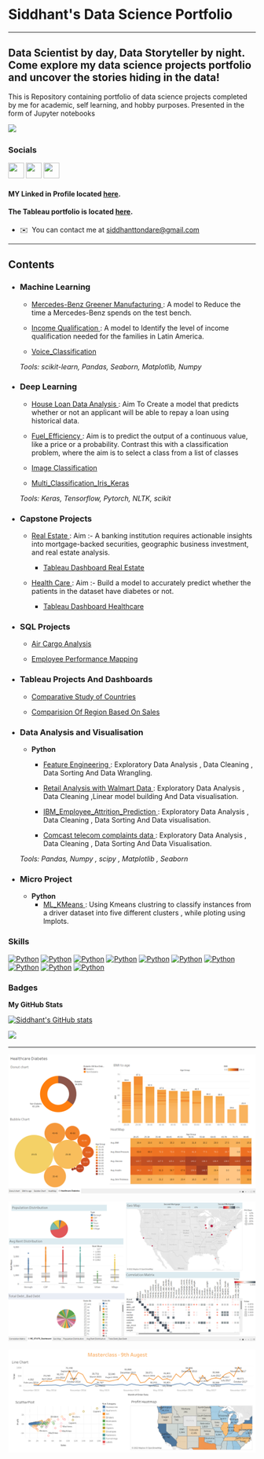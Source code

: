 # Siddhant's Data Science Portfolio
------------------------------------

## Data Scientist by day, Data Storyteller by night. Come explore my data science projects portfolio and uncover the stories hiding in the data!

This is Repository containing portfolio of data science projects completed by me for academic, self learning, and hobby purposes. Presented in the form of Jupyter notebooks

![](https://komarev.com/ghpvc/?username=Siddhant-Tondare&label=PROFILE+VIEWS)

### Socials

<p align="left"> <a href="https://www.github.com/Siddhant-Tondare" target="_blank" rel="noreferrer"><img src="https://raw.githubusercontent.com/danielcranney/readme-generator/main/public/icons/socials/github-dark.svg" width="32" height="32" /></a>  <a href="https://www.linkedin.com/in/siddhant-tondare-14285822a" target="_blank" rel="noreferrer"><img src="https://raw.githubusercontent.com/danielcranney/readme-generator/main/public/icons/socials/linkedin.svg" width="32" height="32" /></a> <a href="https://public.tableau.com/app/profile/siddhant4987" target="_blank" rel="noreferrer"><img src="https://cdn.worldvectorlogo.com/logos/tableau-software.svg" width="32" height="32" /></a>

	
#### MY Linked in Profile located [here](https://www.linkedin.com/in/siddhant-tondare-14285822a).

#### The Tableau portfolio is located [here](https://public.tableau.com/app/profile/siddhant4987).

* ✉️  You can contact me at [siddhanttondare@gmail.com](mailto:siddhanttondare@gmail.com)

------------------------------------

## Contents

- ### Machine Learning

	- [Mercedes-Benz Greener Manufacturing
](https://github.com/Siddhant-Tondare/Sid_Portfolio/blob/main/ML_Projects/Mercedes-Benz%20Greener%20Manufacturing.ipynb): A model to Reduce the time a Mercedes-Benz spends on the test bench.

	- [Income Qualification
](https://github.com/Siddhant-Tondare/Sid_Portfolio/blob/95993cc26ac369be697a9e48fb9eec56a1f1da4c/ML_Projects/Income_Qualification.ipynb): A model to Identify the level of income qualification needed for the families in Latin America.

	- [Voice_Classification
](https://github.com/Siddhant-Tondare/Sid_Portfolio/blob/main/ML_Projects/Voice_Classification.ipynb)

	_Tools: scikit-learn, Pandas, Seaborn, Matplotlib, Numpy_ 

- ### Deep Learning

	- [House Loan Data Analysis
](https://github.com/Siddhant-Tondare/Sid_Portfolio/blob/main/Deep%20Learning%20Projects/House%20Loan%20Data%20Analysis.ipynb): Aim To Create a model that predicts whether or not an applicant will be able to repay a loan using historical data.


	- [Fuel_Efficiency
](https://github.com/Siddhant-Tondare/Sid_Portfolio/blob/main/Deep%20Learning%20Projects/Fuel_Efficiency.ipynb): Aim is to predict the output of a continuous value, like a price or a probability. Contrast this with a classification problem, where the aim is to select a class from a list of classes

	- [Image Classification
](https://github.com/Siddhant-Tondare/Sid_Portfolio/blob/main/Deep%20Learning%20Projects/Image_Classification.ipynb) 

	- [Multi_Classification_Iris_Keras
](https://github.com/Siddhant-Tondare/Sid_Portfolio/blob/main/Deep%20Learning%20Projects/Multi_Classification_Iris_Keras.ipynb)

	_Tools: Keras, Tensorflow, Pytorch, NLTK, scikit_

- ### Capstone Projects

	- [Real Estate
](https://github.com/Siddhant-Tondare/Sid_Portfolio/blob/main/Capstone%20Projects/Real_Estate.ipynb): Aim :- A banking institution requires actionable insights into mortgage-backed securities, geographic business investment, and real estate analysis.

		- [ Tableau Dashboard Real Estate
](https://github.com/Siddhant-Tondare/Sid_Portfolio/blob/main/Capstone%20Projects/Real%20Estate%20Dashboard.png)

	- [Health Care
](https://github.com/Siddhant-Tondare/Sid_Portfolio/blob/main/Capstone%20Projects/Healthcare.ipynb): Aim :- Build a model to accurately predict whether the patients in the dataset have diabetes or not.

		- [ Tableau Dashboard Healthcare
](https://github.com/Siddhant-Tondare/Sid_Portfolio/blob/main/Capstone%20Projects/Healthcare%20Dashboard.png)


- ### SQL Projects

	- [Air Cargo Analysis
](https://github.com/Siddhant-Tondare/Sid_Portfolio/blob/main/SQL%20Projects/AIR_CARGO_ANALYSIS.pdf)

	- [Employee Performance Mapping
](https://github.com/Siddhant-Tondare/Sid_Portfolio/blob/main/SQL%20Projects/SQL_Project1.pdf)


- ### Tableau Projects And Dashboards

	- [Comparative Study of Countries
](https://public.tableau.com/app/profile/siddhant4987/viz/ComparativeStudyOfCoutries/ComparativeStudyOfCountries)

	- [Comparision Of Region Based On Sales
](https://public.tableau.com/app/profile/siddhant4987/viz/ComparisionOfRegionBasedOnSales/SalesComparisionByRegion)



- ### Data Analysis and Visualisation
	- __Python__
		- [Feature Engineering
](https://github.com/Siddhant-Tondare/Sid_Portfolio/blob/main/Feature%20Engineering.ipynb): Exploratory Data Analysis , Data Cleaning , Data Sorting And Data Wrangling.

		- [Retail Analysis with Walmart Data
](https://github.com/Siddhant-Tondare/Sid_Portfolio/blob/main/Micro%20Projects/Retail%20Analysis%20with%20Walmart%20Data.ipynb): Exploratory Data Analysis , Data Cleaning ,Linear model building  And Data visualisation.


		- [IBM_Employee_Attrition_Prediction
](https://github.com/Siddhant-Tondare/Sid_Portfolio/blob/main/Micro%20Projects/IBM_Employee_Attrition_Prediction.ipynb): Exploratory Data Analysis , Data Cleaning , Data Sorting And Data visualisation.

		- [Comcast telecom complaints data
](https://github.com/Siddhant-Tondare/Sid_Portfolio/blob/main/Micro%20Projects/Comcast%20telecom%20complaints%20data.ipynb): Exploratory Data Analysis , Data Cleaning , Data Sorting And Data Visualisation.

	_Tools: Pandas, Numpy , scipy , Matplotlib , Seaborn_

- ### Micro Project
	- __Python__
		- [ML_KMeans
](https://github.com/Siddhant-Tondare/Sid_Portfolio/blob/main/Micro%20Projects/ML_KMeans.ipynb): Using Kmeans clustring to classify instances from a driver dataset into five different clusters , while ploting using lmplots.

### Skills

<p align="left"> <a href="https://www.python.org/" target="_blank" rel="noreferrer"><img src="https://raw.githubusercontent.com/danielcranney/readme-generator/main/public/icons/skills/python-colored.svg" width="36" height="36" alt="Python" /></a> <a href="https://www.tableau.com/" target="_blank" rel="noreferrer"><img src="https://cdn.worldvectorlogo.com/logos/tableau-software.svg" width="36" height="36" alt="Python" /></a> <a href="https://scikit-learn.org/stable/index.html" target="_blank" rel="noreferrer"><img src="https://upload.wikimedia.org/wikipedia/commons/0/05/Scikit_learn_logo_small.svg" width="36" height="36" alt="Python" /></a> <a href="https://www.mysql.com/" target="_blank" rel="noreferrer"><img src="https://www.vectorlogo.zone/logos/mysql/mysql-official.svg" width="36" height="36" alt="Python" /></a> <a href="https://www.tensorflow.org/" target="_blank" rel="noreferrer"><img src="https://upload.wikimedia.org/wikipedia/commons/2/2d/Tensorflow_logo.svg" width="36" height="36" alt="Python" /></a> <a href="https://keras.io/" target="_blank" rel="noreferrer"><img src="https://upload.wikimedia.org/wikipedia/commons/thumb/a/ae/Keras_logo.svg/270px-Keras_logo.svg.png" width="36" height="36" alt="Python" /></a> <a href="https://matplotlib.org/" target="_blank" rel="noreferrer"><img src="https://upload.wikimedia.org/wikipedia/commons/thumb/0/01/Created_with_Matplotlib-logo.svg/1024px-Created_with_Matplotlib-logo.svg.png" width="36" height="36" alt="Python" /></a> <a href="https://numpy.org/" target="_blank" rel="noreferrer"><img src="https://raw.githubusercontent.com/valohai/ml-logos/5127528b5baadb77a6ea4b999a47b4e86bf0f98b/numpy-logo.svg" width="36" height="36" alt="Python" /></a> <a href="https://pandas.pydata.org/" target="_blank" rel="noreferrer"><img src="https://pandas.pydata.org/static/img/pandas_white.svg" width="36" height="36" alt="Python" /></a> <a href="https://pytorch.org/" target="_blank" rel="noreferrer"><img src="https://upload.wikimedia.org/wikipedia/commons/thumb/1/10/PyTorch_logo_icon.svg/640px-PyTorch_logo_icon.svg.png" width="36" height="36" alt="Python" /></a>
  
	

### Badges

<b>My GitHub Stats</b>

<a href="http://www.github.com/Siddhant-Tondare"><img src="https://github-readme-stats.vercel.app/api?username=Siddhant-Tondare&show_icons=true&hide=&count_private=true&title_color=0891b2&text_color=ffffff&icon_color=0891b2&bg_color=1c1917&hide_border=true&show_icons=true" alt="Siddhant's GitHub stats" /></a>

<a href="http://www.github.com/Siddhant-Tondare"><img src="https://github-readme-streak-stats.herokuapp.com/?user=Siddhant-Tondare&stroke=ffffff&background=1c1917&ring=0891b2&fire=0891b2&currStreakNum=ffffff&currStreakLabel=0891b2&sideNums=ffffff&sideLabels=ffffff&dates=ffffff&hide_border=true" /></a>

--------------------------------------

   ![Healthcare](https://github.com/Siddhant-Tondare/Sid_Portfolio/blob/main/Capstone%20Projects/Healthcare%20Dashboard.png)
   
   ![Real Estate](https://github.com/Siddhant-Tondare/Sid_Portfolio/blob/main/Capstone%20Projects/Real%20Estate%20Dashboard.png)
   
   ![Tableau Dashboard](/images/First%20Dashboard.png)
   
 
  

